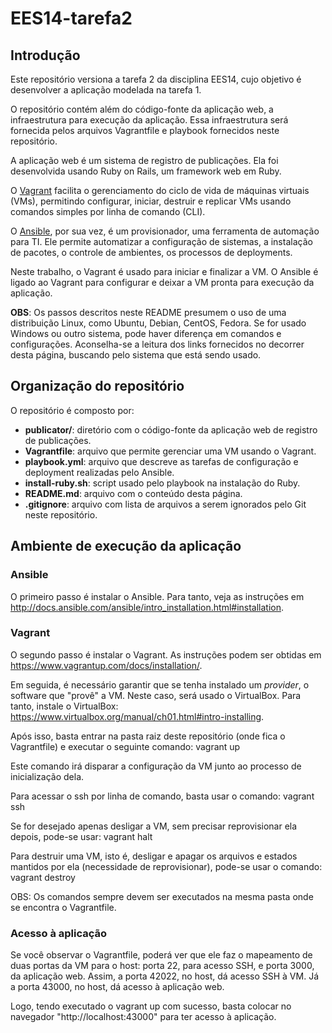 # EES14-tarefa2

## Introdução

Este repositório versiona a tarefa 2 da disciplina EES14, cujo objetivo é desenvolver a aplicação modelada na tarefa 1.

O repositório contém além do código-fonte da aplicação web, a infraestrutura para execução da aplicação. Essa infraestrutura será fornecida pelos arquivos Vagrantfile e playbook fornecidos neste repositório.

A aplicação web é um sistema de registro de publicações. Ela foi desenvolvida usando Ruby on Rails, um framework web em Ruby.

O [Vagrant](https://www.vagrantup.com/docs/) facilita o gerenciamento do ciclo de vida de máquinas virtuais (VMs), permitindo configurar, iniciar, destruir e replicar VMs usando comandos simples por linha de comando (CLI).

O [Ansible](http://docs.ansible.com/index.html), por sua vez, é um provisionador, uma ferramenta de automação para TI. Ele permite automatizar a configuração de sistemas, a instalação de pacotes, o controle de ambientes, os processos de deployments.

Neste trabalho, o Vagrant é usado para iniciar e finalizar a VM. O Ansible é ligado ao Vagrant para configurar e deixar a VM pronta para execução da aplicação.

__OBS__: Os passos descritos neste README presumem o uso de uma distribuição Linux, como Ubuntu, Debian, CentOS, Fedora. Se for usado Windows ou outro sistema, pode haver diferença em comandos e configurações. Aconselha-se a leitura dos links fornecidos no decorrer desta página, buscando pelo sistema que está sendo usado.


## Organização do repositório

O repositório é composto por:

- __publicator/__: diretório com o código-fonte da aplicação web de registro de publicações.
- __Vagrantfile__: arquivo que permite gerenciar uma VM usando o Vagrant.
- __playbook.yml__: arquivo que descreve as tarefas de configuração e deployment realizadas pelo Ansible.
- __install-ruby.sh__: script usado pelo playbook na instalação do Ruby.
- __README.md__: arquivo com o conteúdo desta página.
- __.gitignore__: arquivo com lista de arquivos a serem ignorados pelo Git neste repositório.


## Ambiente de execução da aplicação

### Ansible

O primeiro passo é instalar o Ansible. Para tanto, veja as instruções em http://docs.ansible.com/ansible/intro_installation.html#installation.

### Vagrant

O segundo passo é instalar o Vagrant. As instruções podem ser obtidas em https://www.vagrantup.com/docs/installation/.

Em seguida, é necessário garantir que se tenha instalado um _provider_, o software que "provê" a VM. Neste caso, será usado o VirtualBox. Para tanto, instale o VirtualBox: https://www.virtualbox.org/manual/ch01.html#intro-installing.

Após isso, basta entrar na pasta raiz deste repositório (onde fica o Vagrantfile) e executar o seguinte comando:
 vagrant up

Este comando irá disparar a configuração da VM junto ao processo de inicialização dela.

Para acessar o ssh por linha de comando, basta usar o comando:
 vagrant ssh

Se for desejado apenas desligar a VM, sem precisar reprovisionar ela depois, pode-se usar:
 vagrant halt

Para destruir uma VM, isto é, desligar e apagar os arquivos e estados mantidos por ela (necessidade de reprovisionar), pode-se usar o comando:
 vagrant destroy

OBS: Os comandos sempre devem ser executados na mesma pasta onde se encontra o Vagrantfile.

### Acesso à aplicação

Se você observar o Vagrantfile, poderá ver que ele faz o mapeamento de duas portas da VM para o host: porta 22, para acesso SSH, e porta 3000, da aplicação web. Assim, a porta 42022, no host, dá acesso SSH à VM. Já a porta 43000, no host, dá acesso à aplicação web.

Logo, tendo executado o vagrant up com sucesso, basta colocar no navegador "http://localhost:43000" para ter acesso à aplicação.





